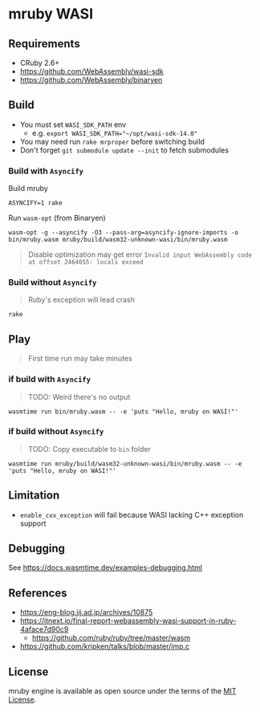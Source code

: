 mruby WASI
====

## Requirements

- CRuby 2.6+
- https://github.com/WebAssembly/wasi-sdk
- https://github.com/WebAssembly/binaryen

## Build

- You must set `WASI_SDK_PATH` env
  - e.g. `export WASI_SDK_PATH="~/opt/wasi-sdk-14.0"`
- You may need run `rake mrproper` before switching build
- Don't forget `git submodule update --init` to fetch submodules

### Build with `Asyncify`

Build mruby

`ASYNCIFY=1 rake`

Run `wasm-opt` (from Binaryen)

`wasm-opt -g --asyncify -O3 --pass-arg=asyncify-ignore-imports -o bin/mruby.wasm mruby/build/wasm32-unknown-wasi/bin/mruby.wasm`

> Disable optimization may get error `Invalid input WebAssembly code at offset 2464055: locals exceed`

### Build without `Asyncify`

> Ruby's exception will lead crash

`rake`

## Play

> First time run may take minutes

### if build with `Asyncify`

> TODO: Weird there's no output

`wasmtime run bin/mruby.wasm -- -e 'puts "Hello, mruby on WASI!"'`

### if build without `Asyncify`

> TODO: Copy executable to `bin` folder

`wasmtime run mruby/build/wasm32-unknown-wasi/bin/mruby.wasm -- -e 'puts "Hello, mruby on WASI!"'`

## Limitation

- `enable_cxx_exception` will fail because WASI lacking C++ exception support

## Debugging

See https://docs.wasmtime.dev/examples-debugging.html

## References

- https://eng-blog.iij.ad.jp/archives/10875
- https://itnext.io/final-report-webassembly-wasi-support-in-ruby-4aface7d90c9
  - https://github.com/ruby/ruby/tree/master/wasm
- https://github.com/kripken/talks/blob/master/jmp.c

## License

mruby engine is available as open source under the terms of the [MIT License](http://opensource.org/licenses/MIT).
